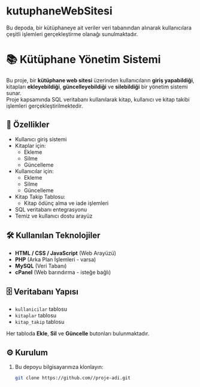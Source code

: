 # kutuphaneWebSitesi
Bu depoda, bir kütüphaneye ait veriler veri tabanından alınarak kullanıcılara çeşitli işlemleri gerçekleştirme olanağı sunulmaktadır.
# 📚 Kütüphane Yönetim Sistemi

Bu proje, bir **kütüphane web sitesi** üzerinden kullanıcıların **giriş yapabildiği**, kitapları **ekleyebildiği**, **güncelleyebildiği** ve **silebildiği** bir yönetim sistemi sunar.  
Proje kapsamında SQL veritabanı kullanılarak kitap, kullanıcı ve kitap takibi işlemleri gerçekleştirilmektedir.

## 🚀 Özellikler

- Kullanıcı giriş sistemi
- Kitaplar için:
  - Ekleme
  - Silme
  - Güncelleme
- Kullanıcılar için:
  - Ekleme
  - Silme
  - Güncelleme
- Kitap Takip Tablosu:
  - Kitap ödünç alma ve iade işlemleri
- SQL veritabanı entegrasyonu
- Temiz ve kullanıcı dostu arayüz

## 🛠️ Kullanılan Teknolojiler

- **HTML / CSS / JavaScript** (Web Arayüzü)
- **PHP** (Arka Plan İşlemleri - varsa)
- **MySQL** (Veri Tabanı)
- **cPanel** (Web barındırma - isteğe bağlı)

## 🗄️ Veritabanı Yapısı

- `kullanicilar` tablosu
- `kitaplar` tablosu
- `kitap_takip` tablosu

Her tabloda **Ekle**, **Sil** ve **Güncelle** butonları bulunmaktadır.

## ⚙️ Kurulum

1. Bu depoyu bilgisayarınıza klonlayın:
   ```bash
   git clone https://github.com//proje-adi.git
